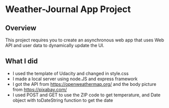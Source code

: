 # Weather-Journal App Project

## Overview

This project requires you to create an asynchronous web app that uses Web API and user data to dynamically update the UI.

## What I did

* I used the template of Udacity and changed in style.css
* I made a local server using node.JS and express framework
* I got the API from https://openweathermap.org/ and the body picture from https://pixabay.com/
* I used POST and GET to use the ZIP code to get temperature, and Date object with toDateString function to get the date
